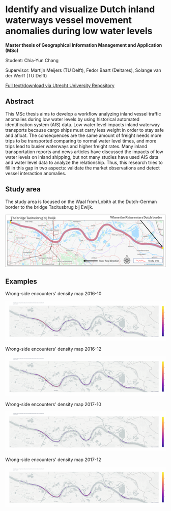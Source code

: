 # Identify and visualize Dutch inland waterways vessel movement anomalies during low water levels

**Master thesis of Geographical Information Management and Application (MSc)**

Student: Chia-Yun Chang

Supervisor: Martijn Meijers (TU Delft), Fedor Baart (Deltares), Solange van der Werff (TU Delft)  

[Full text/download via Utrecht University Repository](http://www.gdmc.nl/publications/2021/MScThesisChia-YunChang.pdf)
  
  
## Abstract

This MSc thesis aims to develop a workflow analyzing inland vessel traffic anomalies during low water levels by using historical automated identification system (AIS) data. Low water level impacts inland waterway transports because cargo ships must carry less weight in order to stay safe and afloat. The consequences are the same amount of freight needs more trips to be transported comparing to normal water level times, and more trips lead to busier waterways and higher freight rates. Many inland transportation reports and news articles have discussed the impacts of low water levels on inland shipping, but not many studies have used AIS data and water level data to analyze the relationship. Thus, this research tries to fill in this gap in two aspects: validate the market observations and detect vessel interaction anomalies.

## Study area

The study area is focused on the Waal from Lobith at the Dutch-German border to the bridge Tacitusbrug bij Ewijk.

![Thesis study area](figures/study_area.png)


## Examples

Wrong-side encounters' density map 2016-10

![Wrong-side encounter density map 201610](figures/encounter_density_201610.gif)


Wrong-side encounters' density map 2016-12

![Wrong-side encounter density map 201610](figures/encounter_density_201612.gif)


Wrong-side encounters' density map 2017-10

![Wrong-side encounter density map 201610](figures/encounter_density_201710.gif)


Wrong-side encounters' density map 2017-12

![Wrong-side encounter density map 201610](figures/encounter_density_201712.gif)
